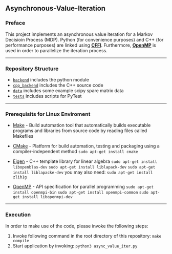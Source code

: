 ## Asynchronous-Value-Iteration

### Preface

This project implements an asynchronous value iteration for a Markov Decisioin Process (MDP). Python (for convenience purposes) and C++ (for performance purposes) are linked using [**CFFI**](https://cffi.readthedocs.io/en/latest/). Furthermore, [**OpenMP**](https://www.openmp.org//wp-content/uploads/OpenMP-4.0-C.pdf) is used in order to parallelize the iteration process. 

---

### Repository Structure

- [`backend`](/backend) includes the python module
- [`cpp_backend`](/cpp_backend) includes the C++ source code
- [`data`](/data) includes some example scipy spare matrix data
- [`tests`](/tests) includes scripts for PyTest

---

### Prerequisits for Linux Enviroment
- [Make](https://en.wikipedia.org/wiki/Make_(software)) - Build automation tool that automatically builds executable programs and libraries from source code by reading files called Makefiles

- [CMake](https://cmake.org/) - Platform for build automation, testing and packaging using a compiler-independent method
  `sudo apt-get install cmake`

- [Eigen](http://eigen.tuxfamily.org/index.php?title=Main_Page) - C++ template library for linear algebra
  `sudo apt-get install libopenblas-dev`
  `sudo apt-get install liblapack-dev`
  `sudo apt-get install liblapacke-dev`
  you may also need: `sudo apt-get install zlib1g`
  
- [OpenMP](https://www.openmp.org/) - API specification for parallel programming
  `sudo apt-get install openmpi-bin`
  `sudo apt-get install openmpi-common`
  `sudo apt-get install libopenmpi-dev`
  
---

### Execution

In order to make use of the code, please invoke the following steps:
1. Invoke following command in the root directory of this repository: `make compile`
2. Start application by invoking: `python3 async_value_iter.py`

